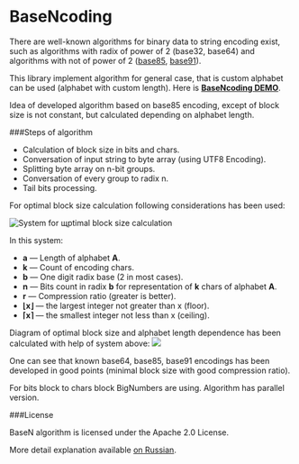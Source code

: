 BaseNcoding
===========

There are well-known algorithms for binary data to string encoding exist, such as algorithms with radix of power of 2 (base32, base64) and algorithms with not of power of 2 ([base85](http://en.wikipedia.org/wiki/Ascii85), [base91](http://sourceforge.net/projects/base91/)).

This library implement algorithm for general case, that is custom alphabet can be used (alphabet with custom length). Here is [**BaseNcoding DEMO**](http://kvanttt.github.io/BaseNcoding/).

Idea of developed algorithm based on base85 encoding, except of block size is not constant, but calculated depending on alphabet length.

###Steps of algorithm
 * Calculation of block size in bits and chars.
 * Conversation of input string to byte array (using UTF8 Encoding).
 * Splitting byte array on n-bit groups.
 * Conversation of every group to radix n.
 * Tail bits processing.

For optimal block size calculation following considerations has been used:

![System for щptimal block size calculation](http://habrastorage.org/getpro/habr/post_images/6af/516/5a4/6af5165a4b4516d3deaa8736375238ff.png)

In this system:

* **a** — Length of alphabet **A**.
* **k** — Count of encoding chars.
* **b** — One digit radix base (2 in most cases).
* **n** — Bits count in radix **b** for representation of **k** chars of alphabet **A**.
* **r** — Compression ratio (greater is better).
* **⌊x⌋** — the largest integer not greater than x (floor).
* **⌈x⌉** — the smallest integer not less than x (ceiling).

Diagram of optimal block size and alphabet length dependence has been calculated with help of system above:
![](http://habrastorage.org/getpro/habr/post_images/910/d57/8b8/910d578b87c79d7ca121584e277de221.png)

One can see that known base64, base85, base91 encodings has been developed in good points (minimal block size with good compression ratio).

For bits block to chars block BigNumbers are using.
Algorithm has parallel version.

###License

BaseN algorithm is licensed under the Apache 2.0 License.

More detail explanation available [on Russian](http://habrahabr.ru/post/204778/).
